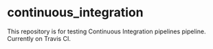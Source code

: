 # continuous_integration
This repository is for testing Continuous Integration pipelines pipeline.
Currently on Travis CI.
